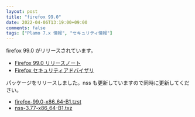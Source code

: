 ```yaml
---
layout: post
title: "firefox 99.0"
date: 2022-04-06T13:19:00+09:00
comments: false
tags: ["Plamo 7.x 情報", "セキュリティ情報"]
---
```

firefox 99.0 がリリースされています。

* [Firefox 99.0 リリースノート](https://www.mozilla.org/firefox/99.0/releasenotes/)
* [Firefox セキュリティアドバイザリ](https://www.mozilla.org/en-US/security/known-vulnerabilities/firefox/#firefox99.0)

パッケージをリリースしました。nss <!-- , nspr -->も更新していますので同時に更新してください。

* [firefox-99.0-x86_64-B1.tzst](https://repository.plamolinux.org/pub/linux/Plamo/Plamo-7.x/x86_64/plamo/07_multimedia/firefox-99.0-x86_64-B1.tzst)
* [nss-3.77-x86_64-B1.txz](https://repository.plamolinux.org/pub/linux/Plamo/Plamo-7.x/x86_64/plamo/03_libs/nss-3.77-x86_64-B1.tzst)
<!--
* [nspr-4.33-x86_64-B1.txz](https://repository.plamolinux.org/pub/linux/Plamo/Plamo-7.x/x86_64/plamo/03_libs/nspr-4.33-x86_64-B1.txz)
-->

